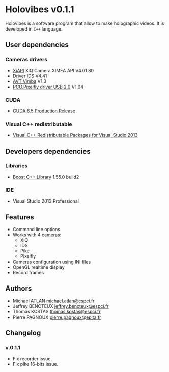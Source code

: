 # Holovibes v0.1.1 #

Holovibes is a software program that allow to make holographic videos. It is developed in `C++` language.

## User dependencies ##

### Cameras drivers ###

* [XiAPI](http://www.ximea.com/support/wiki/apis/XiAPI) XiQ Camera XIMEA API V4.01.80
* [Driver IDS](http://en.ids-imaging.com) V4.41
* [AVT Vimba](http://www.alliedvisiontec.com/us/products/legacy.html) V1.3
* [PCO.Pixelfly driver USB 2.0](http://www.pco.de/support/interface/sensitive-cameras/pcopixelfly-usb/) V1.04

### CUDA ###

* [CUDA 6.5 Production Release](https://developer.nvidia.com/cuda-downloads)

### Visual C++ redistributable ###

* [Visual C++ Redistributable Packages for Visual Studio 2013](http://www.microsoft.com/en-US/download/details.aspx?id=40784)

## Developers dependencies ##

### Libraries ###

* [Boost C++ Library](http://sourceforge.net/projects/boost/files/boost-binaries) 1.55.0 build2

### IDE ###

* Visual Studio 2013 Professional

## Features ##

* Command line options
* Works with 4 cameras:
    * XiQ
    * IDS
    * Pike
    * Pixelfly
* Cameras configuration using INI files
* OpenGL realtime display
* Record frames

## Authors ##

* Michael ATLAN <michael.atlan@espci.fr>
* Jeffrey BENCTEUX <jeffrey.bencteux@espci.fr>
* Thomas KOSTAS <thomas.kostas@espci.fr>
* Pierre PAGNOUX <pierre.pagnoux@epita.fr>

## Changelog ##

### v.0.1.1 ###

* Fix recorder issue.
* Fix pike 16-bits issue.
